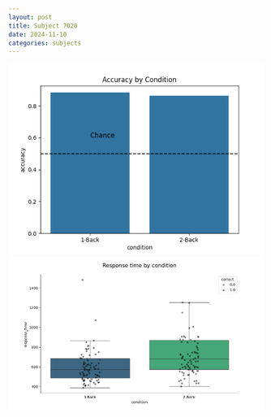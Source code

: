```yaml
---
layout: post
title: Subject 7020
date: 2024-11-10
categories: subjects
---
```


![](data/7020/run-10/7020_ATS_acc.png)
![](data/7020/run-10/7020_ATS_rt.png)
